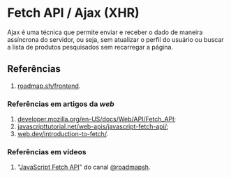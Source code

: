 # Fetch API / Ajax (XHR)

Ajax é uma técnica que permite enviar e receber o dado de maneira assíncrona do servidor, ou seja, sem atualizar o perfil do usuário ou buscar a lista de produtos pesquisados sem recarregar a página.

## Referências

1. [roadmap.sh/frontend](https://roadmap.sh/frontend).

### Referências em artigos da _web_

1. [developer.mozilla.org/en-US/docs/Web/API/Fetch_API](https://developer.mozilla.org/en-US/docs/Web/API/Fetch_API);
2. [javascripttutorial.net/web-apis/javascript-fetch-api/](https://www.javascripttutorial.net/web-apis/javascript-fetch-api/);
3. [web.dev/introduction-to-fetch/](https://web.dev/introduction-to-fetch/).

### Referências em vídeos

1. "[JavaScript Fetch API](https://youtu.be/-ZI0ea5O2oA)" do canal [@roadmapsh](https://www.youtube.com/@roadmapsh).
